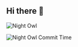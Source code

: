 ## Hi there 👋

![Night Owl](https://github-readme-stats.vercel.app/api?username=dhye1&show_icons=true&theme=tokyonight)

![Night Owl Commit Time](https://metrics.lecoq.io/dhye1?template=classic&base=activity&nightowl=1&config.timezone=Asia%2FSeoul)
